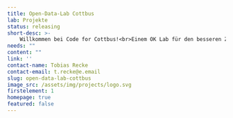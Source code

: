 ```yaml
---
title: Open-Data-Lab Cottbus
lab: Projekte
status: releasing
short-desc: >-
    Willkommen bei Code for Cottbus!<br>Einem OK Lab für den besseren Zugang zu Informationen. Wir, das OK Lab Cottbus, sind junge Leute, die in OpenData Projekten freie Daten aufarbeiten, analysieren und visualisieren, um sie in Form von digitalen Anwendungen der Gesellschaft frei zur Verfügung zu stellen.<br><br>Wir treffen uns Dienstags um 18.30 Uhr digital. Wenn du teilnehmen möchtest, schreib uns einfach an: info@fablab-cottbus.de! 
needs: ""
content: ""
link: ''
contact-name: Tobias Recke
contact-email: t.recke@e.email
slug: open-data-lab-cottbus
image_src: /assets/img/projects/logo.svg
firstelement: 1
homepage: true
featured: false
---
```

